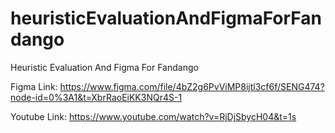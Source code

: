 # heuristicEvaluationAndFigmaForFandango
Heuristic Evaluation And Figma For Fandango

Figma Link: https://www.figma.com/file/4bZ2g6PvViMP8ijtl3cf6f/SENG474?node-id=0%3A1&t=XbrRaoEiKK3NQr4S-1 

Youtube Link: https://www.youtube.com/watch?v=RjDjSbycH04&t=1s
